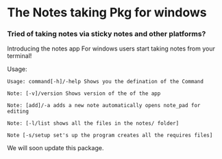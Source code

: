 # The Notes taking Pkg for windows

### Tried of taking notes via sticky notes and other platforms?

Introducing the notes app For windows users start taking notes from your terminal!


Usage:

```
Usage: command[-h]/-help Shows you the defination of the Command

Note: [-v]/version Shows version of the of the app

Note: [add]/-a adds a new note automatically opens note_pad for editing

Note: [-l/list shows all the files in the notes/ folder]

Note [-s/setup set's up the program creates all the requires files]

```

We will soon update this package.